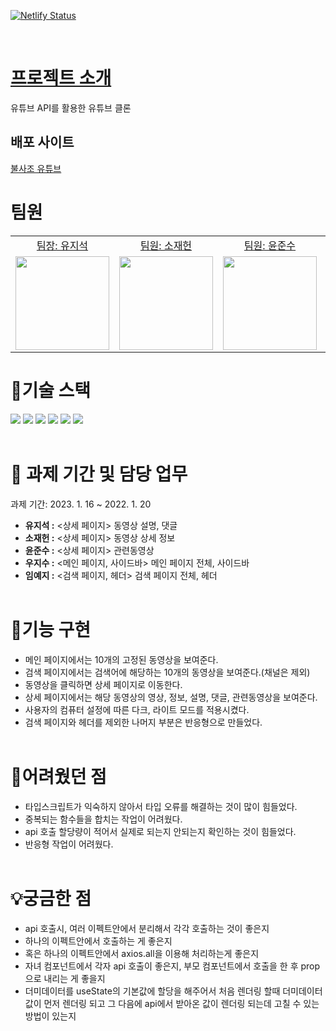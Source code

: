 [![Netlify Status](https://api.netlify.com/api/v1/badges/170bfd9e-858c-41d4-bf11-1a47f894d3a8/deploy-status)](https://app.netlify.com/sites/bulsazotube-dev/deploys)

<br />

# [프로젝트 소개](https://docs.google.com/document/d/1vHlO8lgIo1oXBYiecpE8TbG2tHnr3Hmv25UxK_7a5_g/edit#)

유튜브 API를 활용한 유튜브 클론

## 배포 사이트

[불사조 유튜브](https://bulsazotube.netlify.app/)

# 팀원

<table>
  <tbody>
  <tr>
  <td align="center"><a href="https://github.com/yujiseok">팀장: 유지석</a></td>
  <td align="center"><a href="https://github.com/Jaeheon-So">팀원: 소재헌</a></td>
  <td align="center"><a href="https://github.com/hoheesu">팀원: 윤준수</a></td>
  <td align="center"><a href="https://github.com/jisooround">팀원: 우지수</a></td>
  <td align="center"><a href="https://github.com/1myeji">팀원: 임예지</a></td>
  </tr>
  <tr>
  <td align="center"><a href="https://github.com/yujiseok"><img src="https://avatars.githubusercontent.com/u/83855636?s=64&v=4" width="150px;" style="max-width: 100%;"/></a></td>
  <td align="center"><a href="https://github.com/Jaeheon-So"><img src="https://avatars.githubusercontent.com/u/79908684?v=4" width="150px;" style="max-width: 100%;"/></a></td>
  <td align="center"><a href="https://github.com/hoheesu"><img src="https://avatars.githubusercontent.com/u/99115509?s=64&v=4" width="150px;" style="max-width: 100%;"/></a></td>
  <td align="center"><a href="https://github.com/jisooround"><img src="https://avatars.githubusercontent.com/u/110647022?s=64&v=4" width="150px;" style="max-width: 100%;"/></a></td>
   <td align="center"><a href="https://github.com/1myeji"><img src="https://avatars.githubusercontent.com/u/106291546?s=64&v=4" width="150px;" style="max-width: 100%;"/></a></td>
  </tr>
  <tr>
  </tr>
  </tbody>
</table>

# 🔨기술 스택

<img src="https://img.shields.io/badge/React-61DAFB?style=for-the-badge&logo=React&logoColor=black">
<img src="https://img.shields.io/badge/vite-646CFF?style=for-the-badge&logo=vite&logoColor=white">
<img src="https://img.shields.io/badge/typescript-3178C6?style=for-the-badge&logo=typescript&logoColor=white">
<img src="https://img.shields.io/badge/Axios-5A29E4?style=for-the-badge&logo=Axios&logoColor=white">
<img src="https://img.shields.io/badge/styledcomponents-DB7093?style=for-the-badge&logo=styled-components&logoColor=white">
<img src="https://img.shields.io/badge/reactrouter-CA4245?style=for-the-badge&logo=reactrouter&logoColor=white"><br /><br />

# 📆 과제 기간 및 담당 업무

과제 기간: 2023. 1. 16 ~ 2022. 1. 20 <br />

- <b>유지석 :</b> <상세 페이지> 동영상 설명, 댓글<br/>
- <b>소재헌 :</b> <상세 페이지> 동영상 상세 정보 <br />
- <b>윤준수 :</b> <상세 페이지> 관련동영상<br />
- <b>우지수 :</b> <메인 페이지, 사이드바> 메인 페이지 전체, 사이드바<br />
- <b>임예지 :</b> <검색 페이지, 헤더> 검색 페이지 전체, 헤더
  <br/><br/>

# 🎈기능 구현

- 메인 페이지에서는 10개의 고정된 동영상을 보여준다.
- 검색 페이지에서는 검색어에 해당하는 10개의 동영상을 보여준다.(채널은 제외)
- 동영상을 클릭하면 상세 페이지로 이동한다.
- 상세 페이지에서는 해당 동영상의 영상, 정보, 설명, 댓글, 관련동영상을 보여준다.
- 사용자의 컴퓨터 설정에 따른 다크, 라이트 모드를 적용시켰다.
- 검색 페이지와 헤더를 제외한 나머지 부분은 반응형으로 만들었다.
  <br/><br/>

# 🔔어려웠던 점

- 타입스크립트가 익숙하지 않아서 타입 오류를 해결하는 것이 많이 힘들었다.
- 중복되는 함수들을 합치는 작업이 어려웠다.
- api 호출 할당량이 적어서 실제로 되는지 안되는지 확인하는 것이 힘들었다.
- 반응형 작업이 어려웠다.
  <br/><br/>

# 💡궁금한 점

- api 호출시, 여러 이펙트안에서 분리해서 각각 호출하는 것이 좋은지
- 하나의 이펙트안에서 호출하는 게 좋은지
- 혹은 하나의 이펙트안에서 axios.all을 이용해 처리하는게 좋은지
- 자녀 컴포넌트에서 각자 api 호출이 좋은지, 부모 컴포넌트에서 호출을 한 후 prop으로 내리는 게 좋을지
- 더미데이터를 useState의 기본값에 할당을 해주어서 처음 렌더링 할때 더미데이터 값이 먼저 렌더링 되고 그 다음에 api에서 받아온 값이 렌더링 되는데 고칠 수 있는 방법이 있는지
